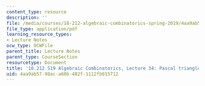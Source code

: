 ```yaml
---
content_type: resource
description: ''
file: /media/courses/18-212-algebraic-combinatorics-spring-2019/4aa9ab5798aca60b482f1112fb015712_MIT18_212S19_lec34.pdf
file_type: application/pdf
learning_resource_types:
- Lecture Notes
ocw_type: OCWFile
parent_title: Lecture Notes
parent_type: CourseSection
resourcetype: Document
title: '18.212 S19 Algebraic Combinatorics, Lecture 34: Pascal triangle and more'
uid: 4aa9ab57-98ac-a60b-482f-1112fb015712
---
```

